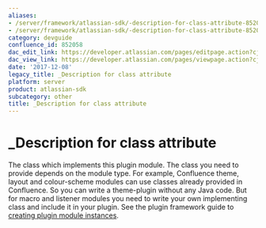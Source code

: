 ```yaml
---
aliases:
- /server/framework/atlassian-sdk/-description-for-class-attribute-852058.html
- /server/framework/atlassian-sdk/-description-for-class-attribute-852058.md
category: devguide
confluence_id: 852058
dac_edit_link: https://developer.atlassian.com/pages/editpage.action?cjm=wozere&pageId=852058
dac_view_link: https://developer.atlassian.com/pages/viewpage.action?cjm=wozere&pageId=852058
date: '2017-12-08'
legacy_title: _Description for class attribute
platform: server
product: atlassian-sdk
subcategory: other
title: _Description for class attribute
---
```

# \_Description for class attribute

The class which implements this plugin module. The class you need to provide depends on the module type. For example, Confluence theme, layout and colour-scheme modules can use classes already provided in Confluence. So you can write a theme-plugin without any Java code. But for macro and listener modules you need to write your own implementing class and include it in your plugin. See the plugin framework guide to [creating plugin module instances](/server/framework/atlassian-sdk/creating-plugin-module-instances).
























































